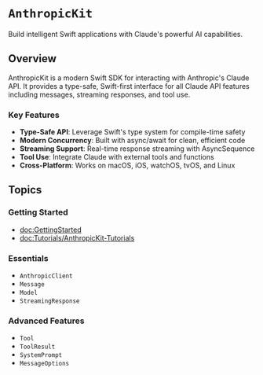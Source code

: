 # ``AnthropicKit``

Build intelligent Swift applications with Claude's powerful AI capabilities.

## Overview

AnthropicKit is a modern Swift SDK for interacting with Anthropic's Claude API. It provides a type-safe, Swift-first interface for all Claude API features including messages, streaming responses, and tool use.

### Key Features

- **Type-Safe API**: Leverage Swift's type system for compile-time safety
- **Modern Concurrency**: Built with async/await for clean, efficient code
- **Streaming Support**: Real-time response streaming with AsyncSequence
- **Tool Use**: Integrate Claude with external tools and functions
- **Cross-Platform**: Works on macOS, iOS, watchOS, tvOS, and Linux

## Topics

### Getting Started

- <doc:GettingStarted>
- <doc:Tutorials/AnthropicKit-Tutorials>

### Essentials

- ``AnthropicClient``
- ``Message``
- ``Model``
- ``StreamingResponse``

### Advanced Features

- ``Tool``
- ``ToolResult``
- ``SystemPrompt``
- ``MessageOptions``